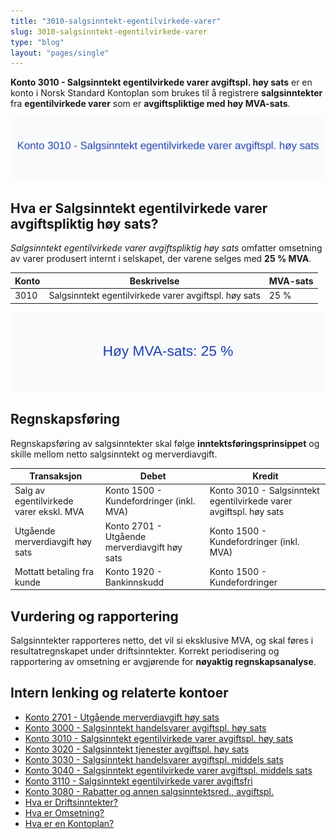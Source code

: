 ```yaml
---
title: "3010-salgsinntekt-egentilvirkede-varer"
slug: 3010-salgsinntekt-egentilvirkede-varer
type: "blog"
layout: "pages/single"
---
```


**Konto 3010 - Salgsinntekt egentilvirkede varer avgiftspl. høy sats** er en konto i Norsk Standard Kontoplan som brukes til å registrere **salgsinntekter** fra **egentilvirkede varer** som er **avgiftspliktige med høy MVA-sats**.

![Illustrasjon av konto 3010 Salgsinntekt egentilvirkede varer avgiftspl. høy sats](3010-salgsinntekt-egentilvirkede-varer-avgiftspl-hoy-sats-image.svg)

## Hva er Salgsinntekt egentilvirkede varer avgiftspliktig høy sats?

*Salgsinntekt egentilvirkede varer avgiftspliktig høy sats* omfatter omsetning av varer produsert internt i selskapet, der varene selges med **25 % MVA**.

| Konto | Beskrivelse                                                       | MVA-sats |
|-------|-------------------------------------------------------------------|----------|
| 3010  | Salgsinntekt egentilvirkede varer avgiftspl. høy sats            | 25 %     |

![Høy MVA-sats: 25 %](3010-mva-hoy-sats.svg)

## Regnskapsføring

Regnskapsføring av salgsinntekter skal følge **inntektsføringsprinsippet** og skille mellom netto salgsinntekt og merverdiavgift.

| Transaksjon                                 | Debet                                            | Kredit                                               |
|---------------------------------------------|--------------------------------------------------|------------------------------------------------------|
| Salg av egentilvirkede varer ekskl. MVA     | Konto 1500 - Kundefordringer (inkl. MVA)         | Konto 3010 - Salgsinntekt egentilvirkede varer avgiftspl. høy sats |
| Utgående merverdiavgift høy sats            | Konto 2701 - Utgående merverdiavgift høy sats     | Konto 1500 - Kundefordringer (inkl. MVA)             |
| Mottatt betaling fra kunde                  | Konto 1920 - Bankinnskudd                         | Konto 1500 - Kundefordringer                         |

## Vurdering og rapportering

Salgsinntekter rapporteres netto, det vil si eksklusive MVA, og skal føres i resultatregnskapet under driftsinntekter. Korrekt periodisering og rapportering av omsetning er avgjørende for **nøyaktig regnskapsanalyse**.

## Intern lenking og relaterte kontoer

* [Konto 2701 - Utgående merverdiavgift høy sats](/blogs/kontoplan/2701-utgaende-merverdiavgift-hoy-sats "Konto 2701 - Utgående merverdiavgift høy sats")
* [Konto 3000 - Salgsinntekt handelsvarer avgiftspl. høy sats](/blogs/kontoplan/3000-salgsinntekt-handelsvarer-avgiftspl-hoy-sats "Konto 3000 - Salgsinntekt handelsvarer avgiftspl. høy sats")
* [Konto 3010 - Salgsinntekt egentilvirkede varer avgiftspl. høy sats](/blogs/kontoplan/3010-salgsinntekt-egentilvirkede-varer-avgiftspl-hoy-sats "Konto 3010 - Salgsinntekt egentilvirkede varer avgiftspl. høy sats")
* [Konto 3020 - Salgsinntekt tjenester avgiftspl. høy sats](/blogs/kontoplan/3020-salgsinntekt-tjenester-avgiftspl-hoy-sats "Konto 3020 - Salgsinntekt tjenester avgiftspl. høy sats")
* [Konto 3030 - Salgsinntekt handelsvarer avgiftspl. middels sats](/blogs/kontoplan/3030-salgsinntekt-handelsvarer-avgiftspl-middels-sats "Konto 3030 - Salgsinntekt handelsvarer avgiftspl. middels sats")
* [Konto 3040 - Salgsinntekt egentilvirkede varer avgiftspl. middels sats](/blogs/kontoplan/3040-salgsinntekt-egentilvirkede-varer-avgiftspl-middels-sats "Konto 3040 - Salgsinntekt egentilvirkede varer avgiftspl. middels sats")
* [Konto 3110 - Salgsinntekt egentilvirkede varer avgiftsfri](/blogs/kontoplan/3110-salgsinntekt-egentilvirkede-varer-avgiftsfri "Konto 3110 - Salgsinntekt egentilvirkede varer avgiftsfri")
* [Konto 3080 - Rabatter og annen salgsinntektsred., avgiftspl.](/blogs/kontoplan/3080-rabatter-og-annen-salgsinntektsred-avgiftspl "Konto 3080 - Rabatter og annen salgsinntektsred., avgiftspl.")
* [Hva er Driftsinntekter?](/blogs/regnskap/hva-er-driftsinntekter "Hva er Driftsinntekter? Komplett Guide til Driftsinntekter i Regnskap")
* [Hva er Omsetning?](/blogs/regnskap/hva-er-omsetning "Hva er Omsetning? Komplett Guide til Omsetning i Regnskap og Skatt")
* [Hva er en Kontoplan?](/blogs/regnskap/hva-er-kontoplan "Hva er en Kontoplan? Komplett Guide til Kontoplaner i Norsk Regnskap")
